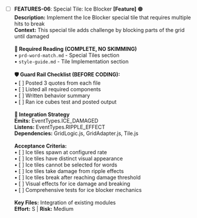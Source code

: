 - [ ] **FEATURES-06**: Special Tile: Ice Blocker **[Feature]** 🟠<br/>**Description:** Implement the Ice Blocker special tile that requires multiple hits to break<br/>**Context:** This special tile adds challenge by blocking parts of the grid until damaged<br/><br/>**📖 Required Reading (COMPLETE, NO SKIMMING)**<br/>• `prd-word-match.md` - Special Tiles section<br/>• `style-guide.md` - Tile Implementation section<br/><br/>**🛡️ Guard Rail Checklist (BEFORE CODING):**<br/>• [ ] Posted 3 quotes from each file<br/>• [ ] Listed all required components<br/>• [ ] Written behavior summary<br/>• [ ] Ran ice cubes test and posted output<br/><br/>**🔗 Integration Strategy**<br/>**Emits:** EventTypes.ICE_DAMAGED<br/>**Listens:** EventTypes.RIPPLE_EFFECT<br/>**Dependencies:** GridLogic.js, GridAdapter.js, Tile.js<br/><br/>**Acceptance Criteria:**<br/>• [ ] Ice tiles spawn at configured rate<br/>• [ ] Ice tiles have distinct visual appearance<br/>• [ ] Ice tiles cannot be selected for words<br/>• [ ] Ice tiles take damage from ripple effects<br/>• [ ] Ice tiles break after reaching damage threshold<br/>• [ ] Visual effects for ice damage and breaking<br/>• [ ] Comprehensive tests for ice blocker mechanics<br/><br/>**Key Files:** Integration of existing modules<br/>**Effort:** S | **Risk:** Medium